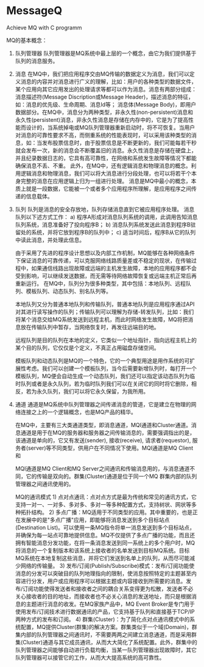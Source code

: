 # MessageQ
Achieve MQ with C programm

MQ的基本概念：
1) 队列管理器
队列管理器是MQ系统中最上层的一个概念，由它为我们提供基于队列的消息服务。
 
2) 消息
    在MQ中，我们把应用程序交由MQ传输的数据定义为消息，我们可以定义消息的内容并对消息进行广义的理解，比如：用户的各种类型的数据文件，某个应用向其它应用发出的处理请求等都可以作为消息。消息有两部分组成：
消息描述符(Message Discription或Message Header)，描述消息的特征，如：消息的优先级、生命周期、消息Id等；
    消息体(Message Body)，即用户数据部分。在MQ中，消息分为两种类型，非永久性(non-persistent)消息和永久性(persistent)消息，非永久性消息是存储在内存中的，它是为了提高性能而设计的，当系统掉电或MQ队列管理器重新启动时，将不可恢复。当用户对消息的可靠性要求不高，而侧重系统的性能表现时，可以采用该种类型的消息，如：当发布股票信息时，由于股票信息是不断更新的，我们可能每若干秒就会发布一次，新的消息会不断覆盖旧的消息。永久性消息是存储在硬盘上，并且纪录数据日志的，它具有高可靠性，在网络和系统发生故障等情况下都能确保消息不丢、不重。
    此外，在MQ中，还有逻辑消息和物理消息的概念。利用逻辑消息和物理消息，我们可以将大消息进行分段处理，也可以将若干个本身完整的消息在应用逻辑上归为一组进行处理。
    消息是MQ中最小的概念，本质上就是一段数据，它能被一个或者多个应用程序所理解，是应用程序之间传递的信息载体。
3) 队列
    队列是消息的安全存放地，队列存储消息直到它被应用程序处理。
    消息队列以下述方式工作：
        a) 程序A形成对消息队列系统的调用，此调用告知消息队列系统，消息准备好了投向程序B；
        b) 消息队列系统发送此消息到程序B驻留处的系统，并将它放到程序B的队列中；
        c) 适当时间后，程序B从它的队列中读此消息，并处理此信息。

    由于采用了先进的程序设计思想以及内部工作机制，MQ能够在各种网络条件下保证消息的可靠传递，可以克服网络线路质量差或不稳定的现状，在传输过程中，如果通信线路出现故障或远端的主机发生故障，本地的应用程序都不会受到影响，可以继续发送数据，而无需等待网络故障恢复或远端主机正常后再重新运行。 
在MQ中，队列分为很多种类型，其中包括：本地队列、远程队列、模板队列、动态队列、别名队列等。
 
    本地队列又分为普通本地队列和传输队列，普通本地队列是应用程序通过API对其进行读写操作的队列；传输队列可以理解为存储-转发队列，比如：我们将某个消息交给MQ系统发送到远程主机，而此时网络发生故障，MQ将把消息放在传输队列中暂存，当网络恢复时，再发往远端目的地。
 
    远程队列是目的队列在本地的定义，它类似一个地址指针，指向远程主机上的某个目的队列，它仅仅是个定义，不真正占用磁盘存储空间。
 
    模板队列和动态队列是MQ的一个特色，它的一个典型用途是用作系统的可扩展性考虑。我们可以创建一个模板队列，当今后需要新增队列时，每打开一个模板队列，MQ便会自动生成一个动态队列，我们还可以指定该动态队列为临时队列或者是永久队列，若为临时队列我们可以在关闭它的同时将它删除，相反，若为永久队列，我们可以将它永久保留，为我所用。
 
4) 通道
    通道是MQ系统中队列管理器之间传递消息的管道，它是建立在物理的网络连接之上的一个逻辑概念，也是MQ产品的精华。
 
    在MQ中，主要有三大类通道类型，即消息通道，MQI通道和Cluster通道。消息通道是用于在MQ的服务器和服务器之间传输消息的，需要强调指出的是，该通道是单向的，它又有发送(sender), 接收(receive), 请求者(requestor), 服务者(server)等不同类型，供用户在不同情况下使用。MQI通道是MQ Client和
 
    MQI通道是MQ Client和MQ Server之间通讯和传输消息用的，与消息通道不同，它的传输是双向的。群集(Cluster)通道是位于同一个MQ 群集内部的队列管理器之间通讯使用的。

    MQ的通讯模式
        1) 点对点通讯：点对点方式是最为传统和常见的通讯方式，它支持一对一、一对多、多对多、多对一等多种配置方式，支持树状、网状等多种拓扑结构。
        2) 多点广播：MQ适用于不同类型的应用。其中重要的，也是正在发展中的是"多点广播"应用，即能够将消息发送到多个目标站点(Destination List)。可以使用一条MQ指令将单一消息发送到多个目标站点，并确保为每一站点可靠地提供信息。MQ不仅提供了多点广播的功能，而且还拥有智能消息分发功能，在将一条消息发送到同一系统上的多个用户时，MQ将消息的一个复制版本和该系统上接收者的名单发送到目标MQ系统。目标MQ系统在本地复制这些消息，并将它们发送到名单上的队列，从而尽可能减少网络的传输量。
        3) 发布/订阅(Publish/Subscribe)模式：发布/订阅功能使消息的分发可以突破目的队列地理指向的限制，使消息按照特定的主题甚至内容进行分发，用户或应用程序可以根据主题或内容接收到所需要的消息。发布/订阅功能使得发送者和接收者之间的耦合关系变得更为松散，发送者不必关心接收者的目的地址，而接收者也不必关心消息的发送地址，而只是根据消息的主题进行消息的收发。在MQ家族产品中，MQ Event Broker是专门用于使用发布/订阅技术进行数据通讯的产品，它支持基于队列和直接基于TCP/IP两种方式的发布和订阅。
        4) 群集(Cluster)：为了简化点对点通讯模式中的系统配置，MQ提供Cluster(群集)的解决方案。群集类似于一个域(Domain)，群集内部的队列管理器之间通讯时，不需要两两之间建立消息通道，而是采用群集(Cluster)通道与其它成员通讯，从而大大简化了系统配置。此外，群集中的队列管理器之间能够自动进行负载均衡，当某一队列管理器出现故障时，其它队列管理器可以接管它的工作，从而大大提高系统的高可靠性。
